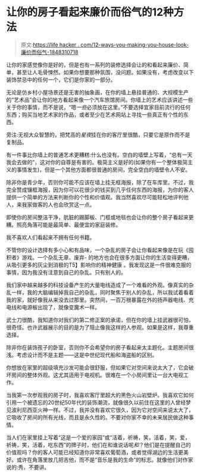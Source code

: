 # 让你的房子看起来廉价而俗气的12种方法

> 原文:[https://life hacker . com/12-ways-you-making-you-house-look-廉价而俗气-1848310718](https://lifehacker.com/12-ways-you-are-making-your-house-look-cheap-and-tacky-1848310718)

让你的家感觉像你是好的，但是也有一系列的装修选择会让的和看起来廉价、简单，甚至让人毛骨悚然。如果你想要那种氛围，没问题。如果没有，考虑改变以下装饰禁忌中的任何一个，它们是你家的一部分。

无论是仿乡村小屋场景还是无害的抽象画，在你的墙上悬挂普通的、大规模生产的“艺术品”会让你的地方看起来像一个汽车旅馆房间。你墙上的艺术应该讲述一些关于你的事情，而不是说，“嗯*一些*必须放在这里。”不要选择宜家目前流行的任何东西；购买当地艺术家的作品，或者至少在艺术网站上寻找一些真正有个性的东西。

旁注:无视大众智慧的，把梵高的*星夜*挂在你的客厅里很酷，只要它是原作而不是复制品。

有一件事比你墙上的普通艺术更糟糕:什么也没有。空白的墙壁上写着，“总有一天我会去做的”，这对你的自尊是有害的。极简主义是好的(如果你有一个整体极简主义的事情发生)，但是一个其他方面都很普通的房间，完全空白的墙壁令人不安。

除非你是青少年，否则你可能不应该在墙上挂无框海报，除了在车库里。不过，我完全赞成镶框海报，因为你可以花很少的钱买到几乎任何东西的海报，为你的客人提供一个简单的方法来判断你的个性和价值观。我当然喜欢尽可能轻松地评判他人，来我家做客的人也会欣赏这一点。

即使你的房间整洁干净，肮脏的踢脚板、门框或地毯也会让你的整个房子看起来更糟。照亮角落可能是最简单、最便宜的家庭装修。

我不喜欢人们看起来不拥有任何书籍。

不管你的设计选择有多小心和有品味，一个杂乱的房子会让你看起来像是在玩《囤积者》游戏。一个杂乱无章、废弃- 的地方也会在很多方面让你的生活变得更糟，从吸引更多的灰尘到消极的T5】影响你的精神健康 。我发现这是一件很难克服的事情，因为我没有注意到自己的杂乱。只有别人的。

我们家中越来越多的科技设备产生的大量电线造成了一个难看的外观。像真实的杂乱一样，我的大脑编辑掉我自己的杂乱，同时聚焦于别人的杂乱，所以我试着看着我的家，就好像我从来没去过那里。突然间，一百万根暴露在外的扬声器电线、充电线和电源板出现了，就像变魔术一样。

武士刀很酷，我知道你对我们的第二修正案的承诺，但在你的墙上挂武器很可怕，很奇怪。也许武器展示的目的是为了阻止像我这样的人参观。如果是这样，我尊重选择。

除非你在装饰孩子的卧室，否则你不会希望你的房子看起来太主题化。主题房间很浅。考虑设计而不是主题——这是中世纪现代船和海盗船的区别。

你想放在家里的超级填充沙发可能会很舒服，但如果它对空间来说太大了，它会破坏房间的整体外观。这尤其适用于电视机。很难在一个小房间里让一台大电视工作。

当我第一次参观我的房子时，我喜欢客厅里超大的黑色火山岩壁炉。我喜欢它如何引用一个被遗忘的20世纪50年代的装饰潮流，就像很久以前住在这里的人曾经梦见波利尼西亚火神一样。不过，我并没有喜欢它很久，因为它对空间来说太大了，它吸收了房间的所有光线，而且是永久性的。不要对你家不幸的未来居民做这种事情。

当人们在家里挂上写着“这是一个爱的家园”或“活着，祈祷，笑，活着，笑，爱，祈祷，笑，活着，吃东西”的牌子时，他们在和谁说话呢*和*？他们是在提醒自己的价值观吗？你的客人可能已经知道你非常喜欢葡萄酒，或者觉得湖边的生活更美好。或许在角落里放几把吉他，而不是“音乐是我的生命”的标志。就像他们对作家说的:秀，不要讲。